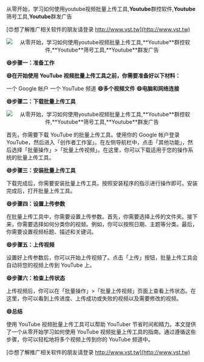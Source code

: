 从零开始，学习如何使用youtube视频批量上传工具,**Youtube**群控软件,**Youtube**筛号工具,**Youtube**群发广告

[😍想了解推广相关软件的朋友请登录 http://www.vst.tw](http://www.vst.tw)

 <center><img src="https://vst.tw/MP4/tuiguang/png/3.png" alt="从零开始，学习如何使用youtube视频批量上传工具,**Youtube**群控软件,**Youtube**筛号工具,**Youtube**群发广告"></center>

**😄步骤一：准备工作**

**😄在开始使用 YouTube 视频批量上传工具之前，你需要准备好以下材料：**

一个 Google 帐户
一个 YouTube 频道
**😄多个视频文件**
**😄电脑和网络连接**

**😄步骤二：下载批量上传工具**

 <center><img src="https://vst.tw/MP4/tuiguang/png/3.png" alt="从零开始，学习如何使用youtube视频批量上传工具,**Youtube**群控软件,**Youtube**筛号工具,**Youtube**群发广告"></center>

首先，你需要下载 YouTube 的批量上传工具。使用你的 Google 帐户登录 YouTube，然后进入「创作者工作室」。在左侧导航栏中，点击「其他功能」，然后选择「批量操作」>「批量上传视频」。在这里，你可以下载适用于您的操作系统的批量上传工具。

**😄步骤三：安装批量上传工具**

下载完成后，你需要安装批量上传工具。按照安装程序的指示进行操作即可。安装完成后，打开批量上传工具。

**😄步骤四：设置上传参数**

在批量上传工具中，你需要设置上传参数。首先，你需要选择上传的文件夹。接下来，你需要选择如何分类你的视频。例如，你可以按照日期、主题等分类。最后，你需要设置视频标题、描述和关键词。

**😄步骤五：上传视频**

设置好上传参数后，你可以开始上传视频了。点击「上传」按钮，批量上传工具会自动将您的视频上传到 YouTube 上。

**😄步骤六：检查上传状态**

上传视频后，你可以在「批量操作」>「批量上传视频」页面上查看上传状态。在这里，你可以看到上传进度、上传成功或失败的视频以及需要修改的视频。

**😄总结**

使用 YouTube 视频批量上传工具可以帮助 YouTuber 节省时间和精力。本文提供了一个从零开始学习如何使用 YouTube 视频批量上传工具的指南。通过遵循这些步骤，你可以轻松地将多个视频上传到你的 YouTube 频道中。

[😍想了解推广相关软件的朋友请登录 http://www.vst.tw](http://www.vst.tw)



